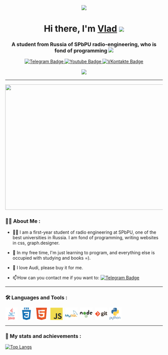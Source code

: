 <div id="header" align="center">
  <img src="https://github.com/user-attachments/assets/09f309b1-54c6-4c1c-98fd-d8ed4f4cf1a9" width="300"/>
</div>

<h1 align="center">Hi there, I'm 
  <a href="https://https://www.reddit.com/user/Dear_Deal_9143//" target="_blank">Vlad</a> 
  <img src="https://github.com/blackcater/blackcater/raw/main/images/Hi.gif" height="32"/>
</h1>
<h3 align="center">A student from Russia of SPbPU radio-engineering, who is fond of programming <img src="https://media.giphy.com/media/WUlplcMpOCEmTGBtBW/giphy.gif" width="30"> </h3>

<div id="badges" align="center">
  <a href="https://t.me/smoozyandr">
    <img src="https://img.shields.io/badge/Telegram-blue?style=for-the-badge&logo=telegram&logoColor=white" alt="Telegram Badge"/>
  </a>
  <a href="https://www.youtube.com/@-SmooZy">
    <img src="https://img.shields.io/badge/YouTube-red?style=for-the-badge&logo=youtube&logoColor=white" alt="Youtube Badge"/>
  </a>
  <a href="https://vk.com/vsmoozy">
    <img src="https://img.shields.io/badge/VKontakte-blue?style=for-the-badge&logo=vk&logoColor=white" alt="VKontakte Badge"/>
  </a>
</div>

<div id="badges" align="center">
  <img src="https://komarev.com/ghpvc/?username=SmooZy-Tess&style=flat-square&color=green" alt=""/>
</div>

<div align="center">
  <img src="http://github-readme-streak-stats.herokuapp.com?user=SmooZy-Tess&theme=dark&background=000000"/>
</div>

---

<div align="center">
  <img src="https://github.com/user-attachments/assets/0946e016-0c44-4cfa-9325-eca6b963a879" width="700" height="400"/>
</div>

### :man_technologist: About Me :

- 👨‍🎓 I am a first-year student of radio engineering at SPbPU, one of the best universities in Russia. I am fond of programming, writing websites in css, graph.designer.

- 📝 In my free time, I'm just learning to program, and everything else is occupied with studying and books =).

- 🚗 I love Audi, please buy it for me.

- :mailbox:How can you contact me if you want to: [![Telegram Badge](https://img.shields.io/badge/-SmooZy-blue?style=flat&logo=Telegram&logoColor=white)](t.me/VSmooZy)

---

### :hammer_and_wrench: Languages and Tools :

<div>
  <img src="https://github.com/devicons/devicon/blob/master/icons/java/java-original-wordmark.svg" title="Java" alt="Java" width="40" height="40"/>&nbsp;
  <img src="https://github.com/devicons/devicon/blob/master/icons/css3/css3-plain-wordmark.svg"  title="CSS3" alt="CSS" width="40" height="40"/>&nbsp;
  <img src="https://github.com/devicons/devicon/blob/master/icons/html5/html5-original.svg" title="HTML5" alt="HTML" width="40" height="40"/>&nbsp;
  <img src="https://github.com/devicons/devicon/blob/master/icons/javascript/javascript-original.svg" title="JavaScript" alt="JavaScript" width="40" height="40"/>&nbsp;
  <img src="https://github.com/devicons/devicon/blob/master/icons/mysql/mysql-original-wordmark.svg" title="MySQL"  alt="MySQL" width="40" height="40"/>&nbsp;
  <img src="https://github.com/devicons/devicon/blob/master/icons/nodejs/nodejs-original-wordmark.svg" title="NodeJS" alt="NodeJS" width="40" height="40"/>&nbsp;
  <img src="https://github.com/devicons/devicon/blob/master/icons/git/git-original-wordmark.svg" title="Git" **alt="Git" width="40" height="40"/>
  <img src="https://github.com/devicons/devicon/blob/master/icons/python/python-original-wordmark.svg" title="Python" alt="Python" width="40" height="40"/>&nbsp;
</div>

---

### 🥇 My stats and achievements :

[![Top Langs](https://github-readme-stats.vercel.app/api/top-langs/?username=SmooZy-Tess&layout=compact&theme=vision-friendly-dark)](https://github.com/anuraghazra/github-readme-stats)
